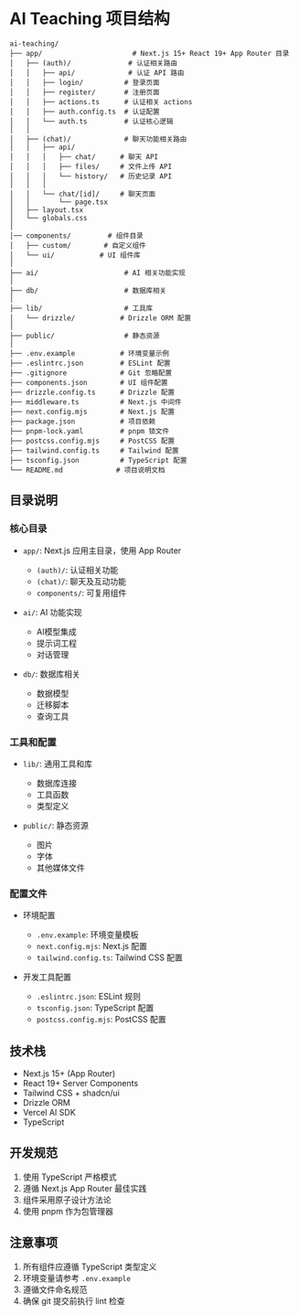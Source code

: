 # AI Teaching 项目结构

```
ai-teaching/
├── app/                      # Next.js 15+ React 19+ App Router 目录
│   ├── (auth)/              # 认证相关路由
│   │   ├── api/             # 认证 API 路由
│   │   ├── login/          # 登录页面
│   │   ├── register/       # 注册页面
│   │   ├── actions.ts      # 认证相关 actions
│   │   ├── auth.config.ts  # 认证配置
│   │   └── auth.ts         # 认证核心逻辑
│   │
│   ├── (chat)/             # 聊天功能相关路由
│   │   ├── api/           
│   │   │   ├── chat/      # 聊天 API
│   │   │   ├── files/     # 文件上传 API
│   │   │   └── history/   # 历史记录 API
│   │   │    
│   │   └── chat/[id]/     # 聊天页面
│   │       └── page.tsx
│   ├── layout.tsx
│   └── globals.css
│   
│── components/         # 组件目录
│   ├── custom/        # 自定义组件
│   └── ui/           # UI 组件库
│
├── ai/                     # AI 相关功能实现
│
├── db/                     # 数据库相关
│
├── lib/                    # 工具库
│   └── drizzle/           # Drizzle ORM 配置
│
├── public/                 # 静态资源
│
├── .env.example           # 环境变量示例
├── .eslintrc.json         # ESLint 配置
├── .gitignore             # Git 忽略配置
├── components.json        # UI 组件配置
├── drizzle.config.ts      # Drizzle 配置
├── middleware.ts          # Next.js 中间件
├── next.config.mjs        # Next.js 配置
├── package.json           # 项目依赖
├── pnpm-lock.yaml         # pnpm 锁文件
├── postcss.config.mjs     # PostCSS 配置
├── tailwind.config.ts     # Tailwind 配置
├── tsconfig.json          # TypeScript 配置
└── README.md             # 项目说明文档
```

## 目录说明

### 核心目录

- `app/`: Next.js 应用主目录，使用 App Router
  - `(auth)/`: 认证相关功能
  - `(chat)/`: 聊天及互动功能
  - `components/`: 可复用组件

- `ai/`: AI 功能实现
  - AI模型集成
  - 提示词工程
  - 对话管理

- `db/`: 数据库相关
  - 数据模型
  - 迁移脚本
  - 查询工具

### 工具和配置

- `lib/`: 通用工具和库
  - 数据库连接
  - 工具函数
  - 类型定义

- `public/`: 静态资源
  - 图片
  - 字体
  - 其他媒体文件

### 配置文件

- 环境配置
  - `.env.example`: 环境变量模板
  - `next.config.mjs`: Next.js 配置
  - `tailwind.config.ts`: Tailwind CSS 配置

- 开发工具配置
  - `.eslintrc.json`: ESLint 规则
  - `tsconfig.json`: TypeScript 配置
  - `postcss.config.mjs`: PostCSS 配置

## 技术栈

- Next.js 15+ (App Router)
- React 19+ Server Components
- Tailwind CSS + shadcn/ui
- Drizzle ORM
- Vercel AI SDK
- TypeScript

## 开发规范

1. 使用 TypeScript 严格模式
2. 遵循 Next.js App Router 最佳实践
3. 组件采用原子设计方法论
4. 使用 pnpm 作为包管理器

## 注意事项

1. 所有组件应遵循 TypeScript 类型定义
2. 环境变量请参考 `.env.example`
3. 遵循文件命名规范
4. 确保 git 提交前执行 lint 检查